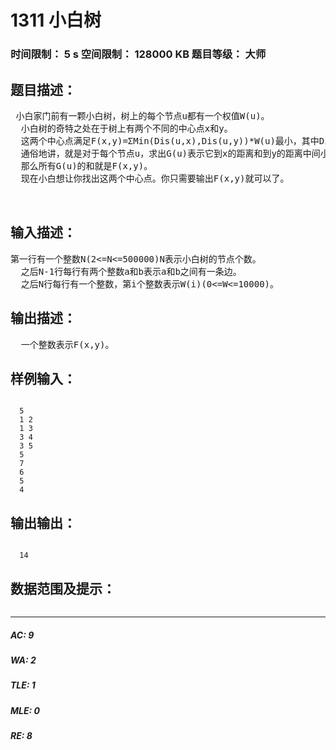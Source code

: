 # 1311 小白树   
### 时间限制： 5 s     空间限制： 128000 KB     题目等级： 大师  
## 题目描述：  

<pre>
 小白家门前有一颗小白树，树上的每个节点u都有一个权值W(u)。  
  小白树的奇特之处在于树上有两个不同的中心点x和y。  
  这两个中心点满足F(x,y)=ΣMin(Dis(u,x),Dis(u,y))*W(u)最小，其中Dis表示两个节点的距离。  
  通俗地讲，就是对于每个节点u，求出G(u)表示它到x的距离和到y的距离中间小的那个乘以它的权值。  
  那么所有G(u)的和就是F(x,y)。  
  现在小白想让你找出这两个中心点。你只需要输出F(x,y)就可以了。  
  

</pre>
  
  
## 输入描述：  

<pre>
第一行有一个整数N(2<=N<=500000)N表示小白树的节点个数。  
  之后N-1行每行有两个整数a和b表示a和b之间有一条边。  
  之后N行每行有一个整数，第i个整数表示W(i)(0<=W<=10000)。
</pre>
  
  
## 输出描述：  

<pre>
  一个整数表示F(x,y)。
</pre>
  
  
## 样例输入：  

<pre><code>
  5  
  1 2  
  1 3  
  3 4  
  3 5  
  5  
  7  
  6  
  5  
  4
</code></pre>
  
  
## 输出输出：  

<pre><code>
  14
</code></pre>
  
  
## 数据范围及提示：  

<pre>
</pre>
  
  
***  

##### AC: 9  
##### WA: 2  
##### TLE: 1  
##### MLE: 0  
##### RE: 8  
